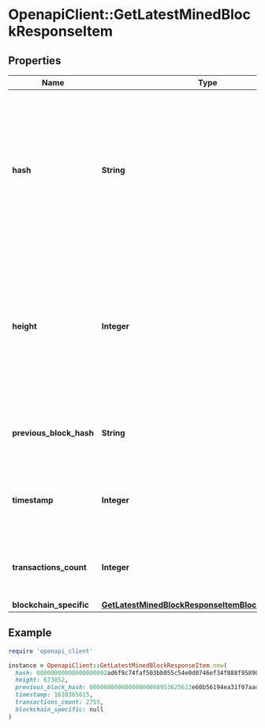 # OpenapiClient::GetLatestMinedBlockResponseItem

## Properties

| Name | Type | Description | Notes |
| ---- | ---- | ----------- | ----- |
| **hash** | **String** | Represents the hash of the block, which is its unique identifier. It represents a cryptographic digital fingerprint made by hashing the block header twice through the SHA256 algorithm. |  |
| **height** | **Integer** | Represents the number of blocks in the blockchain preceding this specific block. Block numbers have no gaps. A blockchain usually starts with block 0 called the \&quot;Genesis block\&quot;. |  |
| **previous_block_hash** | **String** | Represents the hash of the previous block, also known as the parent block. |  |
| **timestamp** | **Integer** | Defines the exact date/time when this block was mined in Unix Timestamp. |  |
| **transactions_count** | **Integer** | Represents the total number of all transactions as part of this block. |  |
| **blockchain_specific** | [**GetLatestMinedBlockResponseItemBlockchainSpecific**](GetLatestMinedBlockResponseItemBlockchainSpecific.md) |  |  |

## Example

```ruby
require 'openapi_client'

instance = OpenapiClient::GetLatestMinedBlockResponseItem.new(
  hash: 00000000000000000002ad6f9c74faf503bb055c54e0d0746ef34f888f95890f,
  height: 673852,
  previous_block_hash: 00000000000000000008953625613e60b56194ea31f07aad43c7505fbddce77f,
  timestamp: 1610365615,
  transactions_count: 2755,
  blockchain_specific: null
)
```

